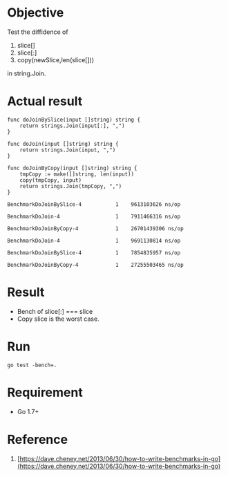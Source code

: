 # Objective
Test the diffidence of 

1. slice[]
1. slice[:]
1. copy(newSlice,len(slice[]))

in string.Join.

# Actual result

```
func doJoinBySlice(input []string) string {
	return strings.Join(input[:], ",")
}

func doJoin(input []string) string {
	return strings.Join(input, ",")
}

func doJoinByCopy(input []string) string {
	tmpCopy := make([]string, len(input))
	copy(tmpCopy, input)
	return strings.Join(tmpCopy, ",")
}
```


```
BenchmarkDoJoinBySlice-4   	       1	9613103626 ns/op

BenchmarkDoJoin-4          	       1	7911466316 ns/op

BenchmarkDoJoinByCopy-4    	       1	26701439306 ns/op
```

```
BenchmarkDoJoin-4          	       1	9691130814 ns/op

BenchmarkDoJoinBySlice-4   	       1	7854835957 ns/op

BenchmarkDoJoinByCopy-4    	       1	27255503465 ns/op

```

# Result 
- Bench of slice[:] === slice
- Copy slice is the worst case.

# Run
<code>go test -bench=.</code>

# Requirement
- Go 1.7+

# Reference 
1. [https://dave.cheney.net/2013/06/30/how-to-write-benchmarks-in-go](https://dave.cheney.net/2013/06/30/how-to-write-benchmarks-in-go)

